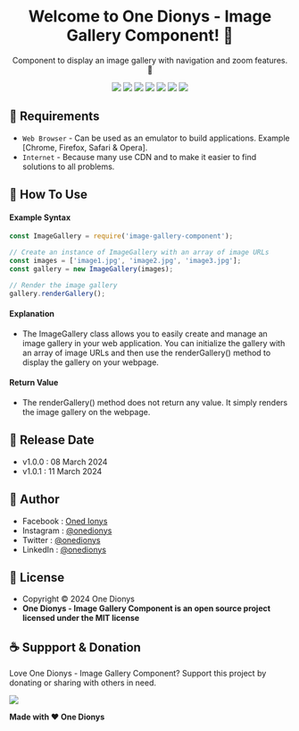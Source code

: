 <h1 align="center">Welcome to One Dionys - Image Gallery Component! 👋 </h1>

<p align="center">Component to display an image gallery with navigation and zoom features. 💖 </p>

<p align="center">
<img src="https://img.shields.io/github/contributors/onedionys/onedionys-image-gallery-component?style=flat-square">
<img src="https://img.shields.io/github/issues/onedionys/onedionys-image-gallery-component?style=flat-square">
<img src="https://img.shields.io/github/stars/onedionys/onedionys-image-gallery-component?style=flat-square"> 
<img src="https://img.shields.io/github/forks/onedionys/onedionys-image-gallery-component?style=flat-square">
<img src="https://img.shields.io/github/last-commit/onedionys/onedionys-image-gallery-component.svg?style=flat-square">
<img src="https://img.shields.io/github/languages/code-size/onedionys/onedionys-image-gallery-component?style=flat-square">
<img src="https://img.shields.io/github/license/onedionys/onedionys-image-gallery-component?style=flat-square">
</p>

## 💾 Requirements

* `Web Browser` - Can be used as an emulator to build applications. Example [Chrome, Firefox, Safari & Opera].
* `Internet` - Because many use CDN and to make it easier to find solutions to all problems.

## 🎯 How To Use

#### Example Syntax

```javascript
const ImageGallery = require('image-gallery-component');

// Create an instance of ImageGallery with an array of image URLs
const images = ['image1.jpg', 'image2.jpg', 'image3.jpg'];
const gallery = new ImageGallery(images);

// Render the image gallery
gallery.renderGallery();
```

#### Explanation

* The ImageGallery class allows you to easily create and manage an image gallery in your web application. You can initialize the gallery with an array of image URLs and then use the renderGallery() method to display the gallery on your webpage.

#### Return Value

* The renderGallery() method does not return any value. It simply renders the image gallery on the webpage.

## 📆 Release Date

* v1.0.0 : 08 March 2024
* v1.0.1 : 11 March 2024

## 🧑 Author

* Facebook : <a href="https://www.facebook.com/theonedionys"> Oned Ionys</a>
* Instagram : <a href="https://www.instagram.com/onedionys/"> @onedionys</a>
* Twitter : <a href="https://twitter.com/onedionys"> @onedionys</a>
* LinkedIn :  <a href="https://www.linkedin.com/in/onedionys/"> @onedionys</a>

## 📝 License

* Copyright © 2024 One Dionys
* **One Dionys - Image Gallery Component is an open source project licensed under the MIT license**

## ☕️ Suppport & Donation

Love One Dionys - Image Gallery Component? Support this project by donating or sharing with others in need.

<a href="https://www.buymeacoffee.com/onedionys"><img src="https://img.shields.io/badge/Buy_Me_A_Coffee-FFDD00?style=for-the-badge&logo=buy-me-a-coffee&logoColor=black"/> </a>

**Made with ❤️ One Dionys**
